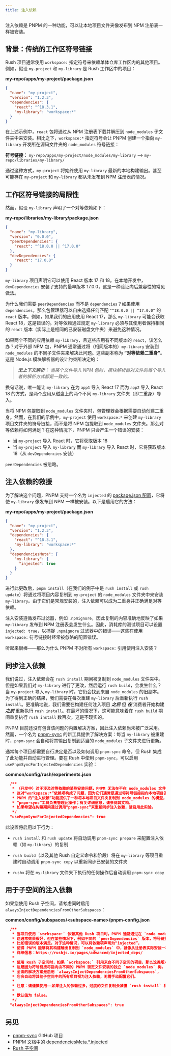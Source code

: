 ```yaml
---
title: 注入依赖
---
```


注入依赖是 PNPM 的一种功能，可以让本地项目文件夹像发布到 NPM 注册表一样被安装。

## 背景：传统的工作区符号链接

Rush 项目通常使用 `workspace:` 指定符号来依赖单体仓库工作区内的其他项目。例如，假设 `my-project` 和 `my-library` 是 Rush 工作区中的项目：

**my-repo/apps/my-project/package.json**

```json
{
  "name": "my-project",
  "version": "1.2.3",
  "dependencies": {
    "react": "^18.3.1",
    "my-library": "workspace:*"
  }
}
```

在上述示例中，`react` 包将通过从 NPM 注册表下载并解压到 `node_modules` 子文件夹中来安装。相比之下，`workspace:*` 指定符号会让 PNPM 创建一个指向 `my-library` 开发所在源码文件夹的 `node_modules` 符号链接：

**符号链接：** `my-repo/apps/my-project/node_modules/my-library` --> `my-repo/libraries/my-library/`

通过这种方式，`my-project` 将始终使用 `my-library` 最新的本地构建输出。甚至可能存在 `my-project` 和 `my-library` 都从未发布到 NPM 注册表的情况。

## 工作区符号链接的局限性

然而，假设 `my-library` 声明了一个对等依赖如下：

**my-repo/libraries/my-library/package.json**

```json
{
  "name": "my-library",
  "version": "0.0.0",
  "peerDependencies": {
    "react": "^18.0.0 || ^17.0.0"
  },
  "devDependencies": {
    "react": "17.0.0"
  }
}
```

`my-library` 项目声明它可以使用 React 版本 17 和 18。在本地开发中，`devDependencies` 安装了支持的最早版本 17.0.0，这是一种验证向后兼容性的常见做法。

为什么我们需要 `peerDependencies` 而不是 `dependencies`？如果使用 `dependencies`，那么包管理器可以自由选择任何匹配 `"^18.0.0 || ^17.0.0"` 的 `react` 版本。例如，如果我们的应用使用 React 17，那么 `my-library` 可能会获取 React 18，这是错误的。对等依赖通过规定 `my-library` 必须与其使用者保持相同的 `react` 版本（实际上是相同的已安装磁盘文件夹）来避免这种情况。

如果两个不同的应用依赖 `my-library`，且这些应用有不同版本的 `react`，该怎么办？对于外部 NPM 包，PNPM 通常通过将（相同版本的）`my-library` 安装到 `node_modules` 的不同子文件夹来解决此问题。这些副本称为 **“对等依赖二重身”**。这是 Node.js 模块解析器的设计约束所决定的：

> _**无上下文解析：** 当某个文件导入 NPM 包时，模块解析器对文件的每个导入者的解析方式都是一致的。_

换句话说，唯一能让 `my-library` 在为 `app1` 导入 React 17 而为 `app2` 导入 React 18 的方式，是两个应用从磁盘上的两个不同 `my-library` 文件夹（即二重身）导入。

当将 NPM 包提取到 `node_modules` 文件夹时，包管理器会根据需要自动创建二重身。然而，在我们的示例中，`my-project` 使用 `workspace:*` 来创建 `my-library` 项目文件夹的符号链接，而不是将 NPM 包提取到 `node_modules` 文件夹。那么对等依赖将如何满足？在这种情况下，PNPM 只会产生一个错误的安装：

- 当 `my-project` 导入 React 时，它将获取版本 18
- 当 `my-project` 导入 `my-library` 而 `my-library` 导入 React 时，它将获取版本 18（从 `devDependencies` 安装）

`peerDependencies` 被忽略。

## 注入依赖的救援

为了解决这个问题，PNPM 支持一个名为 `injected` 的 [package.json 配置](https://pnpm.io/package_json#dependenciesmetainjected)，它将使 `my-library` 像发布到 NPM 一样被安装。以下是启用它的方法：

**my-repo/apps/my-project/package.json**

```json
{
  "name": "my-project",
  "version": "1.2.3",
  "dependencies": {
    "react": "^18.3.1",
    "my-library": "workspace:*"
  },
  "dependenciesMeta": {
    "my-library": {
      "injected": true
    }
  }
}
```

进行此更改后，`pnpm install`（在我们的例子中是 `rush install` 或 `rush update`）将通过将项目内容复制到 `my-project` 的 `node_modules` 文件夹中来安装 `my-library`。由于它们是常规安装的，注入依赖可以成为二重身并正确满足对等依赖。

注入安装遵循发布过滤器，例如 `.npmignore`，因此复制的内容准确地反映了如果 `my-library` 发布到 NPM 注册表会发生什么。因此，消耗库的测试项目可以设置 `injected: true`，以捕捉 `.npmignore` 过滤器中的错误——这些在使用 `workspace:` 符号链接时经常被忽略的配置错误。

听起来很棒——那么为什么 PNPM 不对所有 `workspace:` 引用使用注入安装？

## 同步注入依赖

我们说过，注入依赖会在 `rush install` 期间被复制到 `node_modules` 文件夹中。但是如果我们对 `my-library` 进行了更改，然后运行 `rush build`，会发生什么？当 `my-project` 导入 `my-library` 时，它仍会找到来自 `node_modules` 的旧副本。为了得到正确的结果，我们需要在每次重建 `my-library` 后重新执行 `rush install`。更准确地说，我们需要在构建任何注入项目 _**之后**_ 但 _**在**_ 消费者开始构建 _**之前**_ 重新执行 `rush install`。在最坏的情况下，这可能意味着在 `rush build` 期间重复执行 `rush install` 数百次。这是不现实的。

PNPM 目前还没有包含该问题的内置解决方案，因此注入依赖尚未被广泛采用。然而，一个名为 [pnpm-sync](https://github.com/tiktok/pnpm-sync) 的新工具提供了解决方案：每当 `my-library` 被重建时，`pnpm-sync` 会自动将其输出复制到适当的 `node_modules` 子文件夹进行更新。

通常每个项目都需要自行决定是否以及如何调用 `pnpm-sync` 命令，但 Rush 集成了此功能并自动进行管理。要在 Rush 中使用 `pnpm-sync`，可以启用 `usePnpmSyncForInjectedDependencies` 实验：

**common/config/rush/experiments.json**

```json
  /**
   * （开发中）对于涉及对等依赖的某些安装问题，PNPM 无法在不在 node_modules 文件夹中安装包的副本的情况下正确满足版本要求。
   * 这对“workspace:*”依赖项构成了问题，因为它们通常是通过将符号链接指向本地项目源码文件夹进行安装。
   * PNPM 的“注入依赖”功能提供了一种将本地项目文件夹复制到 node_modules 的模型，但复制必须在依赖项目构建 **之后** 并且在消费者项目开始构建 **之前** 发生。
   * “pnpm-sync”工具负责管理此操作；有关详细信息，请参阅其文档。
   * 如果希望在构建期间通过调用“pnpm-sync”来重新同步注入依赖，请启用此实验。
   */
  "usePnpmSyncForInjectedDependencies": true
```

此设置将启用以下行为：

- `rush install` 和 `rush update` 将自动调用 `pnpm-sync prepare` 来配置注入依赖（如 `my-library`）的复制

- `rush build`（以及其他 Rush 自定义命令和阶段）将在 `my-library` 等项目重建时自动调用 `pnpm-sync copy` 以重新同步已安装的文件夹

- `rushx` 将在 `my-library` 文件夹下执行的任何操作后自动调用 `pnpm-sync copy`

## 用于子空间的注入依赖

如果您使用 Rush 子空间，请考虑同时启用 `alwaysInjectDependenciesFromOtherSubspaces`：

**common/config/subspaces/&lt;subspace-name&gt;/pnpm-config.json**

```json
  /**
   * 当项目使用 `workspace:` 依赖其他 Rush 项目时，PNPM 通常通过在 `node_modules` 下创建一个符号链接来安装。
   * 这通常效果很好，但在某些情况下，例如不同的 `peerDependencies` 版本，符号链接可能会引发问题，
   * 比如错误的版本满足。对于这种情况，可以将依赖项声明为“injected”，
   * 使得 PNPM 能够将其构建输出复制到 `node_modules` 中，就像从注册表实际安装一样。
   * 详细信息：https://rushjs.io/pages/advanced/injected_deps/
   *
   * 使用 Rush 子空间时，如果 `workspace:` 引用来自不同子空间的项目，那么这类版本问题的可能性更高。
   * 这是因为符号链接将指向由不同的 PNPM 锁定文件安装的独立 `node_modules` 树。
   * 全面的解决方案是启用 `alwaysInjectDependenciesFromOtherSubspaces`，
   * 它会自动将其他子空间中的所有项目视为注入依赖，无需手动配置它们。
   *
   * 注意：请谨慎使用——如果注入的依赖过多，过度的文件复制会减慢 `rush install` 和 `pnpm-sync` 操作。
   *
   * 默认值为 false。
   */
  "alwaysInjectDependenciesFromOtherSubspaces": true
```

## 另见

- [pnpm-sync](https://github.com/tiktok/pnpm-sync) GitHub 项目
- PNPM 文档中的 [dependenciesMeta.\*.injected](https://pnpm.io/package_json#dependenciesmetainjected)
- [Rush 子空间](../advanced/subspaces.md)
